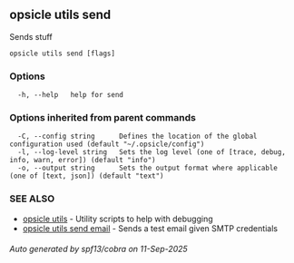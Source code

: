 ## opsicle utils send

Sends stuff

```
opsicle utils send [flags]
```

### Options

```
  -h, --help   help for send
```

### Options inherited from parent commands

```
  -C, --config string      Defines the location of the global configuration used (default "~/.opsicle/config")
  -l, --log-level string   Sets the log level (one of [trace, debug, info, warn, error]) (default "info")
  -o, --output string      Sets the output format where applicable (one of [text, json]) (default "text")
```

### SEE ALSO

* [opsicle utils](cli/opsicle_utils.md)	 - Utility scripts to help with debugging
* [opsicle utils send email](cli/opsicle_utils_send_email.md)	 - Sends a test email given SMTP credentials

###### Auto generated by spf13/cobra on 11-Sep-2025
